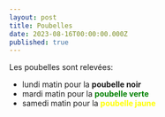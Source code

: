 ```yaml
---
layout: post
title: Poubelles
date: 2023-08-16T00:00:00.000Z
published: true
---
```


Les poubelles sont relevées:

- lundi matin pour la <span style="font-weight:bold">poubelle noir</span>
- mardi matin pour la <span style="font-weight:bold; color: green">poubelle verte</span>
- samedi matin pour la <span style="font-weight:bold; color: yellow">poubelle jaune</span>
